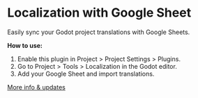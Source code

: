 # Localization with Google Sheet

Easily sync your Godot project translations with Google Sheets.

**How to use:**

1. Enable this plugin in Project > Project Settings > Plugins.
2. Go to Project > Tools > Localization in the Godot editor.
3. Add your Google Sheet and import translations.

[More info & updates](https://github.com/palmasop/localization_with_google_sheet)
